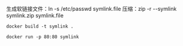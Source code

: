 生成软链接文件：ln -s /etc/passwd symlink.file
压缩：zip -r --symlink symlink.zip symlink.file

```
docker build -t symlink .
```
```
docker run -p 80:80 symlink
```
